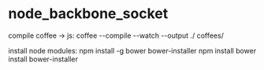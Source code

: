 node_backbone_socket
====================

compile coffee -> js:
coffee --compile  --watch --output ./ coffees/

install node modules:
npm install -g bower bower-installer
npm install
bower install
bower-installer
